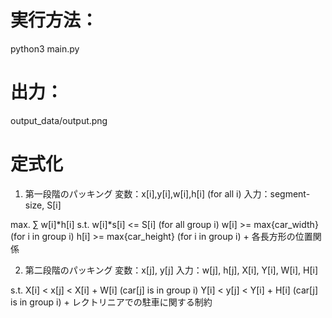 # 実行方法：
python3 main.py

# 出力：
output_data/output.png

# 定式化
1. 第一段階のパッキング
変数：x[i],y[i],w[i],h[i] (for all i) 
入力：segment-size, S[i]

max. ∑ w[i]*h[i]
s.t. w[i]*s[i] <= S[i] (for all  group i)
     w[i] >= max{car_width} (for i in group i)
     h[i] >= max{car_height} (for i in group i)
     + 各長方形の位置関係


2. 第二段階のパッキング
変数：x[j], y[j]
入力：w[j], h[j], X[i], Y[i], W[i], H[i]

s.t. X[i] < x[j] < X[i] + W[i] (car[j] is in group i)
     Y[i] < y[j] < Y[i] + H[i] (car[j] is in group i)
     + レクトリニアでの駐車に関する制約